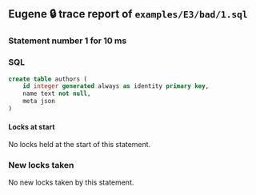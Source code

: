 ## Eugene 🔒 trace report of `examples/E3/bad/1.sql`

### Statement number 1 for 10 ms

### SQL

```sql
create table authors (
    id integer generated always as identity primary key,
    name text not null,
    meta json
)
```

#### Locks at start

No locks held at the start of this statement.

### New locks taken

No new locks taken by this statement.


